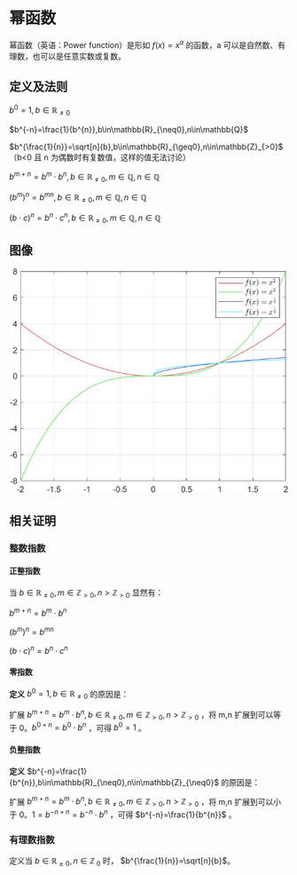 # 幂函数

幂函数（英语：Power function）是形如 $f(x)=x^{a}$ 的函数，a 可以是自然数、有理数，也可以是任意实数或复数。

## 定义及法则

$b^0=1,b\in\mathbb{R}_{\neq0}$

$b^{-n}=\frac{1}{b^{n}},b\in\mathbb{R}_{\neq0},n\in\mathbb{Q}$

$b^{\frac{1}{n}}=\sqrt[n]{b},b\in\mathbb{R}_{\geq0},n\in\mathbb{Z}_{>0}$ （b<0 且 n 为偶数时有复数值，这样的值无法讨论）

$b^{m+n}=b^m \cdot b^n,b\in\mathbb{R}_{\neq0},m\in\mathbb{Q},n\in\mathbb{Q}$

$(b^{m})^n=b^{mn},b\in\mathbb{R}_{\neq0},m\in\mathbb{Q},n\in\mathbb{Q}$

$(b \cdot c)^{n}=b^n \cdot c^n,b\in\mathbb{R}_{\neq0},m\in\mathbb{Q},n\in\mathbb{Q}$

## 图像

![](./_resource_01/power_function_1.jpg)

## 相关证明

### 整数指数

#### 正整指数

当 $b\in\mathbb{R}_{\neq0},m\in\mathbb{Z}_{>0},n>\mathbb{Z}_{>0}$ 显然有：

$b^{m+n}=b^m \cdot b^n$

$(b^{m})^n=b^{mn}$

$(b \cdot c)^{n}=b^n \cdot c^n$

#### 零指数

**定义** $b^0=1,b\in\mathbb{R}_{\neq0}$ 的原因是：

扩展 $b^{m+n}=b^m \cdot b^n,b\in\mathbb{R}_{\neq0},m\in\mathbb{Z}_{>0},n>\mathbb{Z}_{>0}$ ，将 m,n 扩展到可以等于 0。$b^{0+n}=b^0 \cdot b^n$ ，可得 $b^0=1$ 。

#### 负整指数

**定义** $b^{-n}=\frac{1}{b^{n}},b\in\mathbb{R}_{\neq0},n\in\mathbb{Z}_{\neq0}$ 的原因是：

扩展 $b^{m+n}=b^m \cdot b^n,b\in\mathbb{R}_{\neq0},m\in\mathbb{Z}_{>0},n>\mathbb{Z}_{>0}$ ，将 m,n 扩展到可以小于 0。$1=b^{-n+n}=b^{-n} \cdot b^{n}$ ，可得 $b^{-n}=\frac{1}{b^{n}}$ 。

### 有理数指数

定义当 $b\in\mathbb{R}_{\geq0},n\in\mathbb{Z}_{\>0}$ 时， $b^{\frac{1}{n}}=\sqrt[n]{b}$。
